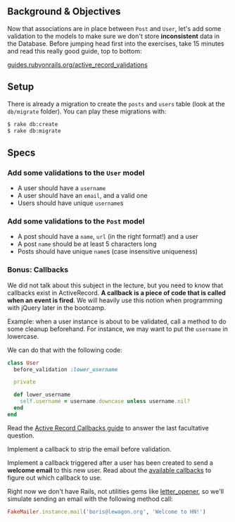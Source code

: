 ## Background & Objectives

Now that associations are in place between `Post` and `User`, let's add some validation to the models to make sure we don't store **inconsistent** data in the Database. Before jumping head first into the exercises, take 15 minutes and read this really good guide, top to bottom:

[guides.rubyonrails.org/active\_record\_validations](http://guides.rubyonrails.org/active_record_validations.html)

## Setup

There is already a migration to create the `posts` and `users` table (look at the `db/migrate` folder). You can play these migrations with:

```bash
$ rake db:create
$ rake db:migrate
```

## Specs

### Add some validations to the `User` model

- A user should have a `username`
- A user should have an `email`, and a valid one
- Users should have unique `username`s

### Add some validations to the `Post` model

- A post should have a `name`, `url` (in the right format!) and a user
- A post `name` should be at least 5 characters long
- Posts should have unique `name`s (case insensitive uniqueness)

### Bonus: Callbacks

We did not talk about this subject in the lecture, but you need to know that callbacks exist in ActiveRecord. **A callback is a piece of code that is called when an event is fired**. We will heavily use this notion when programming with jQuery later in the bootcamp.

Example: when a user instance is about to be validated, call a method to do some cleanup beforehand. For instance, we may want to put the `username` in lowercase.

We can do that with the following code:

```ruby
class User
  before_validation :lower_username

  private

  def lower_username
    self.username = username.downcase unless username.nil?
  end
end
```

Read the [Active Record Callbacks guide](http://guides.rubyonrails.org/active_record_callbacks.html) to answer the last facultative question.

Implement a callback to strip the email before validation.

Implement a callback triggered after a user has been created to send a **welcome email** to this new user. Read about the [available callbacks](http://guides.rubyonrails.org/active_record_callbacks.html#available-callbacks) to figure out which callback to use.

Right now we don't have Rails, not utilities gems like [letter_opener](https://github.com/ryanb/letter_opener), so we'll simulate sending an email with the following method call:

```ruby
FakeMailer.instance.mail('boris@lewagon.org', 'Welcome to HN!')
```
